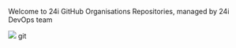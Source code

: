 Welcome to 24i GitHub Organisations Repositories, managed by 24i DevOps team

![](images/24i_ogo.png)
git 
